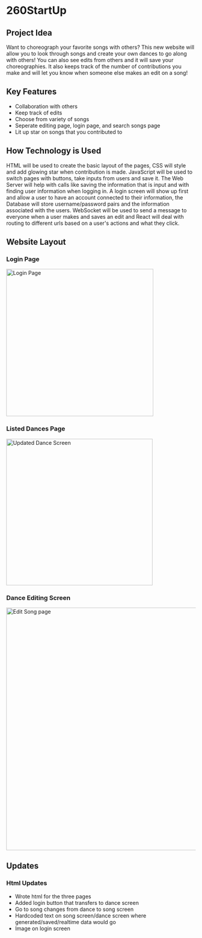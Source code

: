 # 260StartUp
## Project Idea
Want to choreograph your favorite songs with others? This new website will allow you to look through songs and create your own dances to go along with others! You can also see edits from others and it will save your choreographies. It also keeps track of the number of contributions you make and will let you know when someone else makes an edit on a song!
## Key Features
- Collaboration with others
- Keep track of edits
- Choose from variety of songs
- Seperate editing page, login page, and search songs page
- Lit up star on songs that you contributed to
## How Technology is Used
HTML will be used to create the basic layout of the pages, CSS will style and add glowing star when contribution is made. JavaScript will be used to switch pages with buttons, take inputs from users and save it. The Web Server will help with calls like saving the information that is input and with finding user information when logging in. A login screen will show up first and allow a user to have an account connected to their information, the Database will store username/password pairs and the information associated with the users. WebSocket will be used to send a message to everyone when a user makes and saves an edit and React will deal with routing to different urls based on a user's actions and what they click.
## Website Layout
### Login Page

<img width="391" alt="Login Page" src="https://github.com/MysticKim3/260StartUp/assets/83422570/901c5a7e-0b67-475e-ac70-c49cd99dbc32">

### Listed Dances Page

<img width="389" alt="Updated Dance Screen" src="https://github.com/MysticKim3/260StartUp/assets/83422570/0d0a9e09-95ff-46ae-a23f-d894f9b99d1c">

### Dance Editing Screen

<img width="644" alt="Edit Song page" src="https://github.com/MysticKim3/260StartUp/assets/83422570/d7aa7f40-d366-4b18-b686-eacce454b164">

## Updates
### Html Updates
- Wrote html for the three pages
- Added login button that transfers to dance screen
- Go to song changes from dance to song screen
- Hardcoded text on song screen/dance screen where generated/saved/realtime data would go
- Image on login screen


